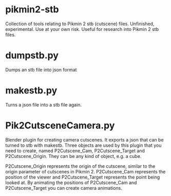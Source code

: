 # pikmin2-stb
Collection of tools relating to Pikmin 2 stb (cutscene) files. Unfinished, experimental. Use at your own risk. Useful for research into Pikmin 2 stb files.

# dumpstb.py
Dumps an stb file into json format

# makestb.py 
Turns a json file into a stb file again.

# Pik2CutsceneCamera.py
Blender plugin for creating camera cutscenes. It exports a json that can be turned to stb with makestb.
Three objects are used by this plugin that you need to create, named P2Cutscene_Cam, P2Cutscene_Target and P2Cutscene_Origin.
They can be any kind of object, e.g. a cube.

P2Cutscene_Origin represents the origin of the cutscene, similar to the origin parameter of cutscenes in Pikmin 2.
P2Cutscene_Cam represents the position of the viewer and P2Cutscene_Target represents the point being looked at.
By animating the positions of P2Cutscene_Cam and P2Cutscene_Target you can create camera animations.
